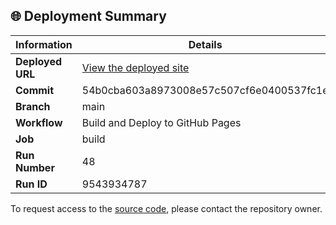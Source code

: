 ## 🌐 Deployment Summary

| Information | Details |
|-------------|---------|
| **Deployed URL** | [View the deployed site](https://First-Matter.github.io/public-demo) |
| **Commit** | 54b0cba603a8973008e57c507cf6e0400537fc1e |
| **Branch** | main |
| **Workflow** | Build and Deploy to GitHub Pages |
| **Job** | build |
| **Run Number** | 48 |
| **Run ID** | 9543934787 |

To request access to the [source code](https://github.com/First-Matter/flappy-jam-2024), please contact the repository owner.
